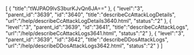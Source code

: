 [
	{
		"title":"tWJPAO9lvS3burKJvQn6JA=="
	},
	{
		"level":"3",
		"parent_id":"3639",
		"id":"3640",
		"title":"describeCcAttackLogDetails",
		"url":"/help/describeCcAttackLogDetails3640.html",
		"status":"2"
	},
	{
		"level":"3",
		"parent_id":"3639",
		"id":"3641",
		"title":"describeCcAttackLogs",
		"url":"/help/describeCcAttackLogs3641.html",
		"status":"2"
	},
	{
		"level":"3",
		"parent_id":"3639",
		"id":"3642",
		"title":"describeDDosAttackLogs",
		"url":"/help/describeDDosAttackLogs3642.html",
		"status":"2"
	}
]